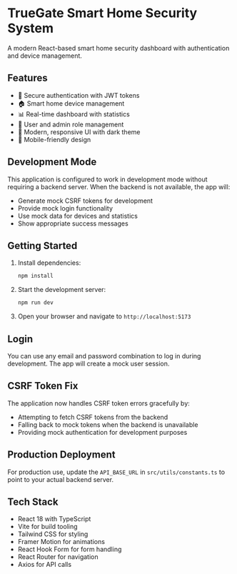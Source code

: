 # TrueGate Smart Home Security System

A modern React-based smart home security dashboard with authentication and device management.

## Features

- 🔐 Secure authentication with JWT tokens
- 🏠 Smart home device management
- 📊 Real-time dashboard with statistics
- 👥 User and admin role management
- 🎨 Modern, responsive UI with dark theme
- 📱 Mobile-friendly design

## Development Mode

This application is configured to work in development mode without requiring a backend server. When the backend is not available, the app will:

- Generate mock CSRF tokens for development
- Provide mock login functionality
- Use mock data for devices and statistics
- Show appropriate success messages

## Getting Started

1. Install dependencies:
   ```bash
   npm install
   ```

2. Start the development server:
   ```bash
   npm run dev
   ```

3. Open your browser and navigate to `http://localhost:5173`

## Login

You can use any email and password combination to log in during development. The app will create a mock user session.

## CSRF Token Fix

The application now handles CSRF token errors gracefully by:
- Attempting to fetch CSRF tokens from the backend
- Falling back to mock tokens when the backend is unavailable
- Providing mock authentication for development purposes

## Production Deployment

For production use, update the `API_BASE_URL` in `src/utils/constants.ts` to point to your actual backend server.

## Tech Stack

- React 18 with TypeScript
- Vite for build tooling
- Tailwind CSS for styling
- Framer Motion for animations
- React Hook Form for form handling
- React Router for navigation
- Axios for API calls 